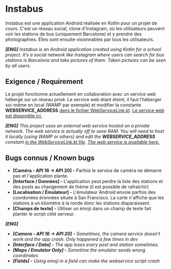 # Instabus
Instabus est une application Android réalisée en Kotlin pour un projet de cours. C'est un réseau social, clone d'Instagram, où les utilisateurs peuvent voir les stations de bus (uniquement Barcelone) et y prendre des photographies. Elles sont ensuite visionnables par tous les utilisateurs.

***[ENG]** Instabus is an Android application created using Kotlin for a school project. It’s a social network like Instagram where users can search for bus stations is Barcelona and take pictures of them. Taken pictures can be seen by all users.*

## Exigence / Requirement
Le projet fonctionne actuellement en collaboration avec un service web hébergé sur un réseau privé. Le service web étant éteint, il faut l'héberger soi-même en local (WAMP par exemple) et modifier la constante **WEBSERVICE_ADDRESS** [dans le fichier WebServiceLink.kt](https://github.com/EmpireDemocratiqueDuPoulpe/Instabus/blob/master/app/src/main/java/com/eddp/instabus/data/WebServiceLink.kt).
[Le service web est disponible ici.](https://github.com/EmpireDemocratiqueDuPoulpe/instabus_webservice)

***[ENG]** This project uses an external web service hosted on a private network. The web service is actually off to save RAM. You will need to host it locally (using WAMP or others) and edit the **WEBSERVICE_ADDRESS** constant [in the WebServiceLink.kt file](https://github.com/EmpireDemocratiqueDuPoulpe/Instabus/blob/master/app/src/main/java/com/eddp/instabus/data/WebServiceLink.kt).
[The web service is available here.](https://github.com/EmpireDemocratiqueDuPoulpe/instabus_webservice)*

## Bugs connus / Known bugs
- **[Caméra - API 16 -> API 20] -** Parfois le service de caméra ne démarre pas et l'application plante.
- **[Interface / Données] -** L'application peut perdre la liste des stations et des posts au changement de thème (il est possible de rafraîchir)
- **[Localisation / Émulateur] -** L'émulateur Android envoie parfois des coordonées éronnées située à San Francisco. La carte n'affiche que les stations à un kilomètre à la ronde donc les stations disparaissent.
- **[Champs de texte] -** Utiliser un émoji dans un champ de texte fait planter le script côté serveur.

***[ENG]***
- ***[Camera - API 16 -> API 20] -** Sometimes, the camera service doesn't work and the app crash. Only happened a few times in dev*
- ***[Interface / Data] -** The app loses every post and station sometimes.*
- ***[Maps / Emulator Only] -** Sometime the emulator sends wrong coordinates*
- ***[Fields] -** Using emoji in a field can make the webservice script crash*

